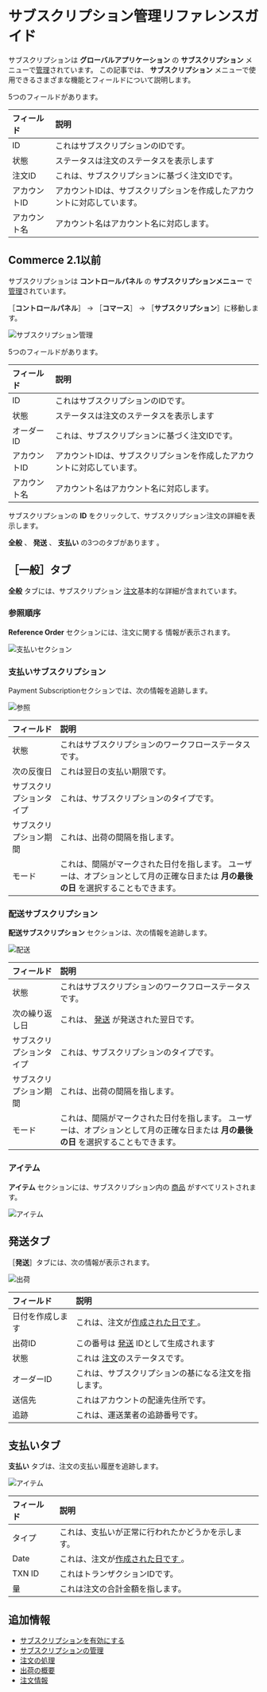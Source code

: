 # サブスクリプション管理リファレンスガイド

サブスクリプションは **グローバルアプリケーション** の **サブスクリプション** メニューで[管理](./managing-subscriptions.md)されています。 この記事では、 **サブスクリプション** メニューで使用できるさまざまな機能とフィールドについて説明します。

5つのフィールドがあります。

| フィールド   | 説明                                    |
| :--- | :--- |
| ID      | これはサブスクリプションのIDです。                    |
| 状態      | ステータスは注文のステータスを表示します                  |
| 注文ID    | これは、サブスクリプションに基づく注文IDです。              |
| アカウントID | アカウントIDは、サブスクリプションを作成したアカウントに対応しています。 |
| アカウント名  | アカウント名はアカウント名に対応します。                  |

<a name="commerce-21-and-below" />

## Commerce 2.1以前

サブスクリプションは **コントロールパネル** の **サブスクリプションメニュー** で[管理](./managing-subscriptions.md)されています。

［**コントロールパネル**］ → ［**コマース**］ → ［**サブスクリプション**］に移動します。

![サブスクリプション管理](./subscription-administration-reference-guide/images/01.png)

5つのフィールドがあります。

| フィールド   | 説明                                    |
| :--- | :--- |
| ID      | これはサブスクリプションのIDです。                    |
| 状態      | ステータスは注文のステータスを表示します                  |
| オーダーID  | これは、サブスクリプションに基づく注文IDです。              |
| アカウントID | アカウントIDは、サブスクリプションを作成したアカウントに対応しています。 |
| アカウント名  | アカウント名はアカウント名に対応します。                  |

サブスクリプションの **ID** をクリックして、サブスクリプション注文の詳細を表示します。

<!--Need to finish this for Commerce 3.0; blocked by https://issues.liferay.com/browse/COMMERCE-4813 -->

**全般** 、 **発送** 、 **支払い** の3つのタブがあります 。

<a name="general-tab" />

## ［一般］タブ

**全般** タブには、サブスクリプション [注文](../orders/processing-an-order.md)基本的な詳細が含まれています。

### 参照順序

**Reference Order** セクションには、</a>注文に関する
情報が表示されます。</p> 

![支払いセクション](./subscription-administration-reference-guide/images/02.png)



### 支払いサブスクリプション

Payment Subscriptionセクションでは、次の情報を追跡します。

![参照](./subscription-administration-reference-guide/images/03.png)

| フィールド        | 説明                                                                   |
| :--- | :--- |
| 状態           | これはサブスクリプションのワークフローステータスです。                                          |
| 次の反復日        | これは翌日の支払い期限です。                                                       |
| サブスクリプションタイプ | これは、サブスクリプションのタイプです。                                                 |
| サブスクリプション期間  | これは、出荷の間隔を指します。                                                      |
| モード          | これは、間隔がマークされた日付を指します。 ユーザーは、オプションとして月の正確な日または **月の最後の日** を選択することもできます。 |




### 配送サブスクリプション

**配送サブスクリプション** セクションは、次の情報を追跡します。

![配送](./subscription-administration-reference-guide/images/04.png)

| フィールド        | 説明                                                                   |
| :--- | :--- |
| 状態           | これはサブスクリプションのワークフローステータスです。                                          |
| 次の繰り返し日      | これは、 [発送](./shipments/introduction-to-shipments.md) が発送された翌日です。      |
| サブスクリプションタイプ | これは、サブスクリプションのタイプです。                                                 |
| サブスクリプション期間  | これは、出荷の間隔を指します。                                                      |
| モード          | これは、間隔がマークされた日付を指します。 ユーザーは、オプションとして月の正確な日または **月の最後の日** を選択することもできます。 |




### アイテム

**アイテム** セクションには、サブスクリプション内の [商品](../../managing-a-catalog/creating-and-managing-products/products/products-overview.md) がすべてリストされます。

![アイテム](./subscription-administration-reference-guide/images/05.png)



<a name="shipments-tab" />

## 発送タブ

［**発送**］タブには、次の情報が表示されます。

![出荷](./subscription-administration-reference-guide/images/06.png)

| フィールド    | 説明                                                               |
| :--- | :--- |
| 日付を作成します | これは、注文が[作成された日です ](../orders/processing-an-order.md)。            |
| 出荷ID     | この番号は [発送](./shipments/introduction-to-shipments.md) IDとして生成されます |
| 状態       | これは [注文](../orders/orders-menu-reference-guide.md)のステータスです。      |
| オーダーID   | これは、サブスクリプションの基になる注文を指します。                                       |
| 送信先      | これはアカウントの配達先住所です。                                                |
| 追跡       | これは、運送業者の追跡番号です。                                                 |




<a name="payments-tab" />

## 支払いタブ

**支払い** タブは、注文の支払い履歴を追跡します。

![アイテム](./subscription-administration-reference-guide/images/07.png)

| フィールド  | 説明                                                    |
| :--- | :--- |
| タイプ    | これは、支払いが正常に行われたかどうかを示します。                             |
| Date   | これは、注文が[作成された日です ](../orders/processing-an-order.md)。 |
| TXN ID | これはトランザクションIDです。                                      |
| 量      | これは注文の合計金額を指します。                                      |




<a name="additional-information" />

## 追加情報

* [サブスクリプションを有効にする](../../managing-a-catalog/creating-and-managing-products/products/enabling-subscriptions-for-a-product.md)
* [サブスクリプションの管理](./managing-subscriptions.md)
* [注文の処理](../orders/processing-an-order.md)
* [出荷の概要](../shipments/introduction-to-shipments.md)
* [注文情報](../orders/order-information.md)
